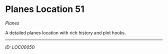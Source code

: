 # Planes Location 51

*Planes*

A detailed planes location with rich history and plot hooks.

---
*ID: LOC00050*